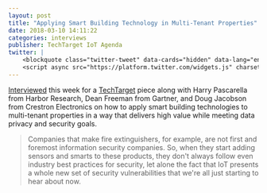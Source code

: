 ```yaml
---
layout: post
title: "Applying Smart Building Technology in Multi-Tenant Properties"
date: 2018-03-10 14:11:22
categories: interviews
publisher: TechTarget IoT Agenda
twitter: |
    <blockquote class="twitter-tweet" data-cards="hidden" data-lang="en"><p lang="en" dir="ltr">Applying <a href="https://twitter.com/hashtag/smartbuilding?src=hash&amp;ref_src=twsrc%5Etfw">#smartbuilding</a> technology in <a href="https://twitter.com/hashtag/multitenant?src=hash&amp;ref_src=twsrc%5Etfw">#multitenant</a> properties <a href="https://t.co/ho5NnL7PqG">https://t.co/ho5NnL7PqG</a> <a href="https://twitter.com/ADRFTECH?ref_src=twsrc%5Etfw">@ADRFTECH</a> <a href="https://twitter.com/markbenson?ref_src=twsrc%5Etfw">@markbenson</a> <a href="https://twitter.com/exosite?ref_src=twsrc%5Etfw">@exosite</a> <a href="https://twitter.com/Crestron?ref_src=twsrc%5Etfw">@Crestron</a> <a href="https://twitter.com/caba_news?ref_src=twsrc%5Etfw">@caba_news</a> <a href="https://twitter.com/HSPascarella?ref_src=twsrc%5Etfw">@HSPascarella</a> <a href="https://twitter.com/HarborResearch?ref_src=twsrc%5Etfw">@harborresearch</a> <a href="https://twitter.com/hashtag/smartbuildingtech?src=hash&amp;ref_src=twsrc%5Etfw">#smartbuildingtech</a> <a href="https://twitter.com/hashtag/smartbuildingapps?src=hash&amp;ref_src=twsrc%5Etfw">#smartbuildingapps</a></p>&mdash; IoT Agenda (@iotagenda) <a href="https://twitter.com/iotagenda/status/973641862564237313?ref_src=twsrc%5Etfw">March 13, 2018</a></blockquote>
    <script async src="https://platform.twitter.com/widgets.js" charset="utf-8"></script>
---
```


[Interviewed][ln1] this week for a [TechTarget][ln2] piece along with Harry Pascarella from Harbor Research, Dean Freeman from Gartner, and Doug Jacobson from Crestron Electronics on how to apply smart building technologies to multi-tenant properties in a way that delivers high value while meeting data privacy and security goals. 

> Companies that make fire extinguishers, for example, are not first and foremost information security companies. So, when they start adding sensors and smarts to these products, they don't always follow even industry best practices for security, let alone the fact that IoT presents a whole new set of security vulnerabilities that we're all just starting to hear about now.

[ln1]: http://internetofthingsagenda.techtarget.com/feature/Applying-smart-building-technology-in-multi-tenant-properties?utm_campaign=iotagenda&utm_medium=social&utm_source=twitter&utm_content=1520868543 "Applying Smart Building Technology in Multi-Tenant Properties"
[ln2]: http://internetofthingsagenda.techtarget.com/ "Internet of Things Agenda - TechTarget"

